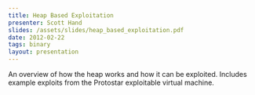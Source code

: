 ```yaml
---
title: Heap Based Exploitation
presenter: Scott Hand
slides: /assets/slides/heap_based_exploitation.pdf
date: 2012-02-22
tags: binary
layout: presentation
---
```

An overview of how the heap works and how it can be exploited. Includes example exploits from the Protostar exploitable virtual machine.
